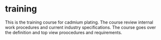 # training

This is the training course for cadmium plating.
The course review internal work procedures and current industry specifications.
The course goes over the definition and top view proocedures and requirements.
